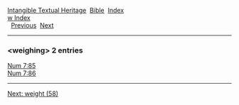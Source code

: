 [Intangible Textual Heritage](../../index)  [Bible](../index) 
[Index](index)   
[w Index](_w_)  
  [Previous](c12344)  [Next](c12346) 

------------------------------------------------------------------------

### &lt;weighing&gt; 2 entries

[Num 7:85](../kjv/num007.htm#085)  
[Num 7:86](../kjv/num007.htm#086)  

------------------------------------------------------------------------

[Next: weight (58)](c12346)
